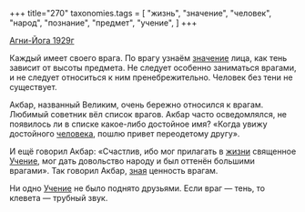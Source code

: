 +++
title="270"
taxonomies.tags = [
 "жизнь",
 "значение",
 "человек",
 "народ",
 "познание",
 "предмет",
 "учение",
]
+++

[Агни-Йога 1929г](/agni/1929)

Каждый имеет своего врага. По врагу узнаём [значение](/tags/значение) лица, как тень зависит от высоты предмета. Не следует особенно заниматься врагами, и не следует относиться к ним пренебрежительно. Человек без тени не существует.   

Акбар, названный Великим, очень бережно относился к врагам. Любимый советник вёл список врагов. Акбар часто осведомлялся, не появилось ли в списке какое-либо достойное имя? «Когда увижу достойного [человека](/tags/человек), пошлю привет переодетому другу».   

И ещё говорил Акбар: «Счастлив, ибо мог прилагать в [жизни](/tags/жизнь) священное [Учение](/tags/учение), мог дать довольство народу и был оттенён большими врагами». Так говорил Акбар, [зная](/tags/познание) ценность врагам.   

Ни одно [Учение](/tags/учение) не было поднято друзьями. Если враг — тень, то клевета — трубный звук.